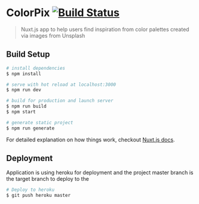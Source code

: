 # ColorPix [![Build Status](https://travis-ci.org/danielv14/ColorPix.svg?branch=master)](https://travis-ci.org/danielv14/ColorPix)

> Nuxt.js app to help users find inspiration from color palettes created via images from Unsplash

## Build Setup

``` bash
# install dependencies
$ npm install

# serve with hot reload at localhost:3000
$ npm run dev

# build for production and launch server
$ npm run build
$ npm start

# generate static project
$ npm run generate
```

For detailed explanation on how things work, checkout [Nuxt.js docs](https://nuxtjs.org).

## Deployment

Application is using heroku for deployment and the project master branch is the target branch to deploy to the 
```bash
# Deploy to heroku
$ git push heroku master
```
